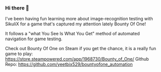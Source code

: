 ### Hi there 👋

<!--
**yeetbix529/yeetbix529** is a ✨ _special_ ✨ repository because its `README.md` (this file) appears on your GitHub profile.

Here are some ideas to get you started:

- 🔭 I’m currently working on ...
- 🌱 I’m currently learning ...
- 👯 I’m looking to collaborate on ...
- 🤔 I’m looking for help with ...
- 💬 Ask me about ...
- 📫 How to reach me: ...
- 😄 Pronouns: ...
- ⚡ Fun fact: ...
-->
I've been having fun learning more about image-recognition testing with SikuliX for a game that's captured my attention lately Bounty Of One!

It follows a "what You See Is What You Get" method of automated navigation for game testing.

Check out Bounty Of One on Steam if you get the chance, it is a really fun game to play: https://store.steampowered.com/app/1968730/Bounty_of_One/
Github Repo: https://github.com/yeetbix529/bountyofone_automation
